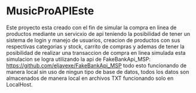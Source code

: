 # MusicProAPIEste

Este proyecto esta creado con el fin de simular la compra en linea de productos mediante un servicxio de api teniendo la posibilidad de tener un sistema de login y manejo de usuarios, creacion de productos con sus respectivas categorias y stock, carrito de compras y ademas de tener la posibilidad de realizar una transaccion de compra en linea simulada esta simulacion se logra utilizando la api de FakeBankApi_MSP: https://github.com/eljavexe/FakeBankApi_MSP todo esto funcionando de manera local sin uso de ningun tipo de base de datos, todos los datos son almacenados de manera local en archivos TXT funcionando solo en LocalHost.

